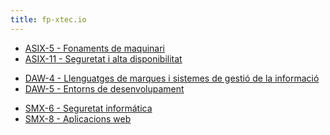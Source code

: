 ```yaml
---
title: fp-xtec.io
---
```


<ul class="list-group">
 <li class="list-group-item">
        <a href="https://docs.google.com/document/d/1DK_FfeSj4UJrH99xkh7thOX4r3xXZV_U_lKhXUnbQ-U/edit?usp=sharing">ASIX-5 -
            Fonaments de maquinari</a>
    </li>
    <li class="list-group-item">
        <a href="https://docs.google.com/document/d/1pPjZi3nhle6FE6OObaMGxLlaynea9aCTHo2gmJTFIns/edit?usp=sharing">ASIX-11 -
            Seguretat i
            alta disponibilitat</a>
    </li>
</ul>

<ul class="list-group mt-4">
<li class="list-group-item">
        <a href="https://docs.google.com/document/d/1WpR-fn2zG37cIunh77Ym7LXCdCUpeP3NedMewQgOukU/edit?usp=sharing">DAW-4 - Llenguatges de marques i sistemes de gestió de la informació</a>
    </li>
  <li class="list-group-item">
        <a href="https://docs.google.com/document/d/1KK4m6NVCE9s5ScMQGaj0INEUIGHifNxdLNoLpzkBHQ0/edit?usp=sharing">DAW-5 - Entorns de desenvolupament</a>
    </li>
    
</ul>

<ul class="list-group mt-4">
<li class="list-group-item">
        <a href="https://docs.google.com/document/d/1CtoP-6ENNFSXDkuqDoWZpHMCyYZaFzmzreYJ5ZerQZA/edit?usp=sharing">SMX-6 - Seguretat informática</a>
    </li>
  <li class="list-group-item">
        <a href="https://docs.google.com/document/d/1WeqeJIalCd1fd-ay2pUoe1ihX0JVIuSYw9-8exrVink/edit?usp=sharing">SMX-8 - Aplicacions web</a>
    </li>
    
</ul>

